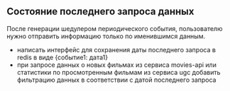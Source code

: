 ## Состояние последнего запроса данных

После генерации шедулером периодического события, пользователю нужно отправить информацию только  по именившимся данным.
- написать интерфейс для сохранения даты последнего запроса в redis в виде {событие1: дата1}
- при запросе данных о новых фильмах из сервиса movies-api или статистики по просмотренным фильмам из сервиса ugc добавить фильтрацию данных в соответствии с датой последнего запроса